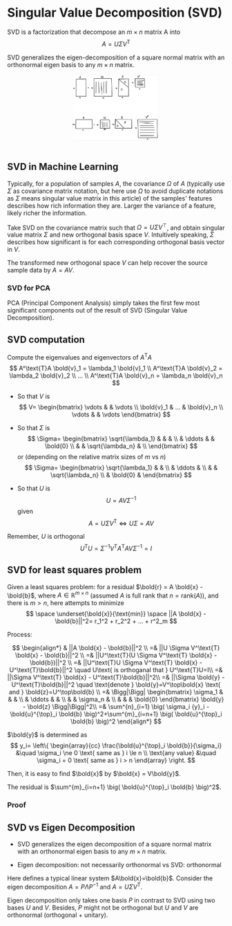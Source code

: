 # Singular Value Decomposition (SVD)

SVD is a factorization that decompose an $m \times n$ matrix A into
$$
A=U \Sigma V^\text{T}
$$

SVD generalizes the eigen-decomposition of a square normal matrix with an orthonormal eigen basis to any $m \times n$ matrix. 

<div style="display: flex; justify-content: center;">
      <img src="imgs/svd.png" width="40%" height="40%" alt="svd" />
</div>
</br>

## SVD in Machine Learning

Typically, for a population of samples $A$, the covariance ${\Omega}$ of $A$ (typically use ${\Sigma}$ as covariance matrix notation, but here use ${\Omega}$ to avoid duplicate notations as ${\Sigma}$ means singular value matrix in this article) of the samples' features describes how rich information they are.
Larger the variance of a feature, likely richer the information. 

Take SVD on the covariance matrix such that ${\Omega}=U \Sigma V^\top$, and obtain singular value matrix ${\Sigma}$ and new orthogonal basis space $V$.
Intuitively speaking, ${\Sigma}$ describes how significant is for each corresponding orthogonal basis vector in $V$.

The transformed new orthogonal space $V$ can help recover the source sample data by $A=AV$.

### SVD for PCA

PCA (Principal Component Analysis) simply takes the first few most significant components out of the result of SVD (Singular Value Decomposition).

## SVD computation

Compute the eigenvalues and eigenvectors of $A^\text{T}A$
$$
A^\text{T}A \bold{v}_1 = \lambda_1 \bold{v}_1
\\
A^\text{T}A \bold{v}_2 = \lambda_2 \bold{v}_2
\\
...
\\
A^\text{T}A \bold{v}_n = \lambda_n \bold{v}_n
$$

* So that $V$ is
$$
V=
\begin{bmatrix}
    \vdots & & \vdots \\
    \bold{v}_1 & ... & \bold{v}_n \\
    \vdots & & \vdots
\end{bmatrix}
$$

* So that $\Sigma$ is
$$
\Sigma=
\begin{bmatrix}
    \sqrt{\lambda_1} & & & \\
     & \ddots & & \bold{0} \\
     & & \sqrt{\lambda_n} & \\
\end{bmatrix}
$$
or (depending on the relative matrix sizes of $m$ vs $n$)
$$
\Sigma=
\begin{bmatrix}
    \sqrt{\lambda_1} & & \\
     & \ddots & \\
     & & \sqrt{\lambda_n} \\
     & \bold{0} &
\end{bmatrix}
$$

* So that $U$ is 
$$
U=A V \Sigma^{-1}
$$
given
$$
A=U \Sigma V^\text{T}
\Leftrightarrow
U \Sigma = A V
$$

Remember, $U$ is orthogonal
$$
U^\text{T}U=
\Sigma^{-1} V^\text{T} A^\text{T} A V \Sigma^{-1}=
I
$$


## SVD for least squares problem

Given a least squares problem:
for a residual $\bold{r} = A \bold{x} - \bold{b}$, where $A \in \mathbb{R}^{m \times n}$ (assumed $A$ is full rank that $n = \text{rank}(A)$), and there is $m > n$, here attempts to minimize
$$
\space \underset{\bold{x}}{\text{min}} \space
||A \bold{x} - \bold{b}||^2=
r_1^2 + r_2^2 + ... + r^2_m
$$

Process:

$$
\begin{align*}
& ||A \bold{x} - \bold{b}||^2 \\ =& 
||U \Sigma V^\text{T} \bold{x} - \bold{b}||^2 \\ =&
||U^\text{T}(U \Sigma V^\text{T} \bold{x} - \bold{b})||^2 \\ =& 
||U^\text{T}U \Sigma V^\text{T} \bold{x} - U^\text{T}\bold{b}||^2
\quad U\text{ is orthoganal that } U^\text{T}U=I\\ =&
||\Sigma V^\text{T} \bold{x} - U^\text{T}\bold{b}||^2\\ =&
||\Sigma \bold{y} - U^\text{T}\bold{b}||^2
\quad \text{denote } \bold{y}=V^\top\bold{x}
\text{ and } \bold{z}=U^\top\bold{b} \\ =&
\Bigg|\Bigg|
\begin{bmatrix}
    \sigma_1 & & & \\
     & \ddots & & \\
    & & \sigma_n & \\
    & & & \bold{0}
\end{bmatrix}
\bold{y} - \bold{z}
\Bigg|\Bigg|^2\\ =&
\sum^{n}_{i=1} \big( \sigma_i {y}_i - \bold{u}^{\top}_i \bold{b} \big)^2+\sum^{m}_{i=n+1} \big( \bold{u}^{\top}_i \bold{b} \big)^2
\end{align*}
$$

$\bold{y}$ is determined as
$$
y_i=
\left\{
    \begin{array}{cc}
        \frac{\bold{u}^{\top}_i \bold{b}}{\sigma_i} &\quad \sigma_i \ne 0 \text{ same as } i \le n
        \\
        \text{any value} &\quad \sigma_i = 0 \text{ same as } i > n
    \end{array}
\right.
$$

Then, it is easy to find $\bold{x}$ by $\bold{x} = V\bold{y}$.

The residual is $\sum^{m}_{i=n+1} \big( \bold{u}^{\top}_i \bold{b} \big)^2$.

### Proof

## SVD vs Eigen Decomposition

* SVD generalizes the eigen decomposition of a square normal matrix with an orthonormal eigen basis to any $m \times n$ matrix.

* Eigen decomposition: not necessarily orthonormal vs SVD: orthonormal

Here defines a typical linear system $A\bold{x}=\bold{b}$.
Consider the eigen decomposition $A = P\Lambda P^{-1}$ and $A=U\Sigma V^\text{T}$.

Eigen decomposition only takes one basis $P$ in contrast to SVD using two bases $U$ and $V$. Besides, $P$ might not be orthogonal but $U$ and $V$ are orthonormal (orthogonal + unitary).

